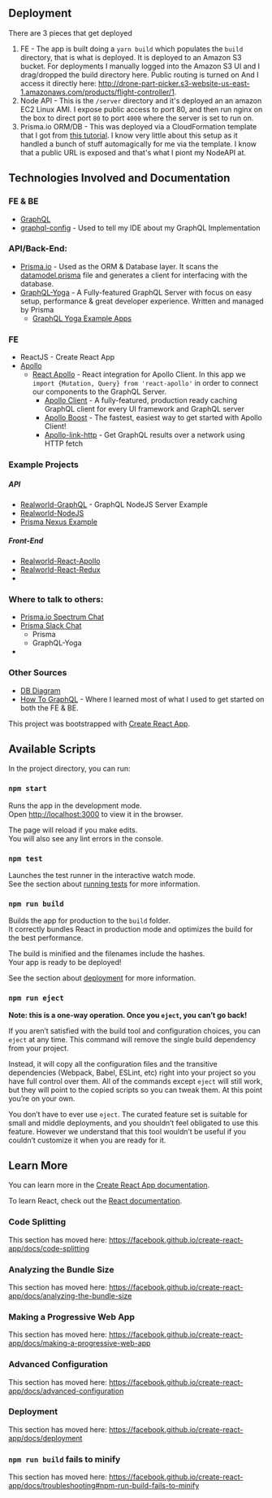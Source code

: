 ## Deployment
There are 3 pieces that get deployed
1. FE - The app is built doing a `yarn build` which populates the `build` directory, that is what is deployed. It is deployed to an Amazon S3 bucket. For deployments I manually logged into the Amazon S3 UI and I drag/dropped the build directory here. Public routing is turned on And I access it directly here: http://drone-part-picker.s3-website-us-east-1.amazonaws.com/products/flight-controller/1. 
2. Node API - This is the `/server` directory and it's deployed an an amazon EC2 Linux AMI. I expose public access to port 80, and then run nginx on the box to direct port `80` to port `4000` where the server is set to run on. 
3. Prisma.io ORM/DB - This was deployed via a CloudFormation template that I got from [this tutorial](https://www.prisma.io/tutorials/deploy-prisma-to-aws-fargate-ct14/). I know very little about this setup as it handled a bunch of stuff automagically for me via the template. I know that a public URL is exposed and that's what I piont my NodeAPI at. 


## Technologies Involved and Documentation
### FE & BE
 * [GraphQL](https://graphql.org/learn/) 
 * [graphql-config](https://github.com/prisma/graphql-config) - Used to tell my IDE about my GraphQL Implementation
### API/Back-End:

 * [Prisma.io](https://www.prisma.io/docs/1.34/) - Used as the ORM & Database layer. It scans the [datamodel.prisma](https://github.com/coreysnyder04/drone-part-picker/blob/master/server/prisma/datamodel.prisma) file and generates a client for interfacing with the database.
 * [GraphQL-Yoga](https://github.com/prisma/graphql-yoga) - A Fully-featured GraphQL Server with focus on easy setup, performance & great developer experience. Written and managed by Prisma
   * [GraphQL Yoga Example Apps](https://github.com/prisma/graphql-yoga/tree/master/examples)
### FE
 * ReactJS - Create React App
 * [Apollo](https://www.apollographql.com/docs/)
   * [React Apollo](https://github.com/apollographql/react-apollo) - React integration for Apollo Client. In this app we `import {Mutation, Query} from 'react-apollo'` in order to connect our components to the GraphQL Server. 
     * [Apollo Client](https://github.com/apollographql/apollo-client) - A fully-featured, production ready caching GraphQL client for every UI framework and GraphQL server
     * [Apollo Boost](https://github.com/apollographql/apollo-client/tree/master/packages/apollo-boost) - The fastest, easiest way to get started with Apollo Client!
     * [Apollo-link-http](https://www.npmjs.com/package/apollo-link-http) - Get GraphQL results over a network using HTTP fetch
     
### Example Projects
##### API
 * [Realworld-GraphQL](https://github.com/thebergamo/realworld-graphql) - GraphQL NodeJS Server Example
 * [Realworld-NodeJS](https://github.com/gothinkster/node-express-realworld-example-app)
 * [Prisma Nexus Example](https://github.com/Kandelborg/KATS)
 
##### Front-End
 * [Realworld-React-Apollo](https://github.com/dostu/react-apollo-realworld-example-app)
 * [Realworld-React-Redux](https://github.com/gothinkster/react-redux-realworld-example-app)
 * 
 
### Where to talk to others:
 * [Prisma.io Spectrum Chat](https://spectrum.chat/prisma?tab=posts)
 * [Prisma Slack Chat](https://slack.prisma.io/)
   * Prisma 
   * GraphQL-Yoga
 * 
 
### Other Sources
 * [DB Diagram](https://dbdiagram.io/d/5d1a2279ced98361d6dc385d)
 * [How To GraphQL](https://www.howtographql.com/) - Where I learned most of what I used to get started on both the FE & BE. 
 


This project was bootstrapped with [Create React App](https://github.com/facebook/create-react-app).

## Available Scripts

In the project directory, you can run:

### `npm start`

Runs the app in the development mode.<br>
Open [http://localhost:3000](http://localhost:3000) to view it in the browser.

The page will reload if you make edits.<br>
You will also see any lint errors in the console.

### `npm test`

Launches the test runner in the interactive watch mode.<br>
See the section about [running tests](https://facebook.github.io/create-react-app/docs/running-tests) for more information.

### `npm run build`

Builds the app for production to the `build` folder.<br>
It correctly bundles React in production mode and optimizes the build for the best performance.

The build is minified and the filenames include the hashes.<br>
Your app is ready to be deployed!

See the section about [deployment](https://facebook.github.io/create-react-app/docs/deployment) for more information.

### `npm run eject`

**Note: this is a one-way operation. Once you `eject`, you can’t go back!**

If you aren’t satisfied with the build tool and configuration choices, you can `eject` at any time. This command will remove the single build dependency from your project.

Instead, it will copy all the configuration files and the transitive dependencies (Webpack, Babel, ESLint, etc) right into your project so you have full control over them. All of the commands except `eject` will still work, but they will point to the copied scripts so you can tweak them. At this point you’re on your own.

You don’t have to ever use `eject`. The curated feature set is suitable for small and middle deployments, and you shouldn’t feel obligated to use this feature. However we understand that this tool wouldn’t be useful if you couldn’t customize it when you are ready for it.

## Learn More

You can learn more in the [Create React App documentation](https://facebook.github.io/create-react-app/docs/getting-started).

To learn React, check out the [React documentation](https://reactjs.org/).

### Code Splitting

This section has moved here: https://facebook.github.io/create-react-app/docs/code-splitting

### Analyzing the Bundle Size

This section has moved here: https://facebook.github.io/create-react-app/docs/analyzing-the-bundle-size

### Making a Progressive Web App

This section has moved here: https://facebook.github.io/create-react-app/docs/making-a-progressive-web-app

### Advanced Configuration

This section has moved here: https://facebook.github.io/create-react-app/docs/advanced-configuration

### Deployment

This section has moved here: https://facebook.github.io/create-react-app/docs/deployment

### `npm run build` fails to minify

This section has moved here: https://facebook.github.io/create-react-app/docs/troubleshooting#npm-run-build-fails-to-minify
